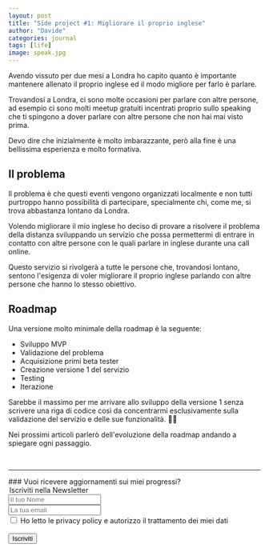 ```yaml
---
layout: post
title: "Side project #1: Migliorare il proprio inglese"
author: "Davide"
categories: journal
tags: [life]
image: speak.jpg
---
```


Avendo vissuto per due mesi a Londra ho capito quanto è importante mantenere allenato il proprio inglese ed il modo migliore per farlo è parlare.

Trovandosi a Londra, ci sono molte occasioni per parlare con altre persone, ad esempio ci sono molti meetup gratuiti incentrati proprio sullo speaking che ti spingono a dover parlare con altre persone che non hai mai visto prima.

Devo dire che inizialmente è molto imbarazzante, però alla fine è una bellissima esperienza e molto formativa.

## Il problema

Il problema è che questi eventi vengono organizzati localmente e non tutti purtroppo hanno possibilità di partecipare, specialmente chi, come me, si trova abbastanza lontano da Londra.

Volendo migliorare il mio inglese ho deciso di provare a risolvere il problema della distanza sviluppando un servizio che possa permettermi di entrare in contatto con altre persone con le quali parlare in inglese durante una call online.

Questo servizio si rivolgerà a tutte le persone che, trovandosi lontano, sentono l'esigenza di voler migliorare il proprio inglese parlando con altre persone che hanno lo stesso obiettivo.

## Roadmap

Una versione molto minimale della roadmap è la seguente:

* Sviluppo MVP
* Validazione del problema
* Acquisizione primi beta tester
* Creazione versione 1 del servizio
* Testing
* Iterazione

Sarebbe il massimo per me arrivare allo sviluppo della versione 1 senza scrivere una riga di codice così da concentrarmi esclusivamente sulla validazione del servizio e delle sue funzionalità. 🙌🏻

Nei prossimi articoli parlerò dell'evoluzione della roadmap andando a spiegare ogni passaggio.

<br>
<hr>
### Vuoi ricevere aggiornamenti sui miei progressi?

<form action="https://sprintstudio.us11.list-manage.com/subscribe/post?u=baa6a96ac00514e2d994c55e2&amp;id=10b14f6753" method="post" id="mc-embedded-subscribe-form" name="mc-embedded-subscribe-form" class="validate" target="_blank" validate>
	<legend>Iscriviti nella Newsletter</legend>
	<div class="form-group">
		<input type="text" name="FNAME" class="form-control" id="mce-FNAME" placeholder="Il tuo Nome" required="">
	</div>
	<div class="form-group">
		<input type="email" name="EMAIL" class="form-control required email" id="mce-EMAIL" placeholder="La tua email" required="">
	</div>
	<div class="form-group">
		<input type="checkbox" class="form-check-input" id="mce-MMERGE3" placeholder="Devi dare il consenso" value="SI" name="MMERGE3" required="">
    	<label class="form-check-label" for="mce-MMERGE3" >Ho letto le privacy policy e autorizzo il trattamento dei miei dati</label>
	</div>
	<br>
	<div class="form-group">
		<button type="submit" class="btn btn-default" value="Iscriviti" href="">Iscriviti</button>
	</div>
</form>
